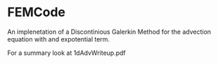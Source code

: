# FEMCode
An implenetation of a Discontinious Galerkin Method for the advection equation with and expotential term.

For a summary look at 1dAdvWriteup.pdf
